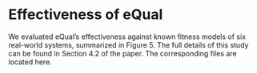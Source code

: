 # Effectiveness of eQual
We evaluated eQual’s effectiveness against known fitness models of six real-world systems, summarized in Figure 5. The full details of this study can be found in Section 4.2 of the paper. The corresponding files are located here.
